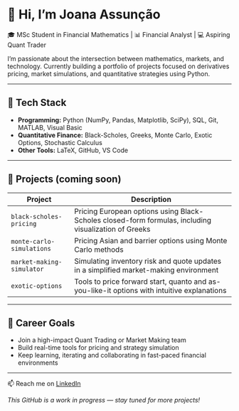 
# 👋 Hi, I’m Joana Assunção

🎓 MSc Student in Financial Mathematics | 📊 Financial Analyst | 💻 Aspiring Quant Trader

I’m passionate about the intersection between mathematics, markets, and technology. Currently building a portfolio of projects focused on derivatives pricing, market simulations, and quantitative strategies using Python.

---

## 🔧 Tech Stack
- **Programming:** Python (NumPy, Pandas, Matplotlib, SciPy), SQL, Git, MATLAB, Visual Basic
- **Quantitative Finance:** Black-Scholes, Greeks, Monte Carlo, Exotic Options, Stochastic Calculus
- **Other Tools:** LaTeX, GitHub, VS Code

---

## 📂 Projects (coming soon)
| Project | Description |
|--------|-------------|
| `black-scholes-pricing` | Pricing European options using Black-Scholes closed-form formulas, including visualization of Greeks |
| `monte-carlo-simulations` | Pricing Asian and barrier options using Monte Carlo methods |
| `market-making-simulator` | Simulating inventory risk and quote updates in a simplified market-making environment |
| `exotic-options` | Tools to price forward start, quanto and as-you-like-it options with intuitive explanations |

---

## 🧭 Career Goals
- Join a high-impact Quant Trading or Market Making team
- Build real-time tools for pricing and strategy simulation
- Keep learning, iterating and collaborating in fast-paced financial environments

---

📫 Reach me on [LinkedIn](https://www.linkedin.com/in/joanaassuncao)

*This GitHub is a work in progress — stay tuned for more projects!*
